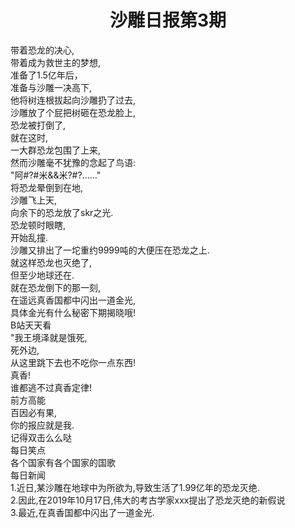 <html>
	<head>
		<title>沙雕日报</title>
		 <style type="text/css">
			<!--
				.red{color:#FF0000}
				.green{color:#00FF00}
				.purple{color: #FF00FF}
			-->
		</style>
	</head>
	<body>
		<div><h1><center>沙雕日报第3期</center></h1>
	<div>
		带着恐龙的决心,<br>
		带着成为救世主的梦想,<br>
		准备了1.5亿年后，<br>
		准备与沙雕一决高下,<br>
		他将树连根拔起向沙雕扔了过去,<br>
		沙雕放了个屁把树砸在恐龙脸上,<br>
		恐龙被打倒了,<br>
		就在这时,<br>
		一大群恐龙包围了上来,<br>
		然而沙雕毫不犹豫的念起了鸟语:<br>
		"阿#?#米&&米?#?......"<br>
	        将恐龙晕倒到在地,<br>
		沙雕飞上天,<br>
		向余下的恐龙放了skr之光.<br>
		恐龙顿时眼瞎,<br>
		开始乱撞.<br>
		沙雕又排出了一坨重约9999吨的大便压在恐龙之上.<br>
		就这样恐龙也灭绝了,<br>
		但至少地球还在.<br>
		就在恐龙倒下的那一刻,<br>
		在遥远真香国都中闪出一道金光,<br>
		具体金光有什么秘密下期揭晓哦!<br>
		B站天天看<br>
		"我王境泽就是饿死,<br>
		死外边,<br>
		从这里跳下去也不吃你一点东西!<br>
		真香!<br>
		谁都逃不过真香定律!<br>
		前方高能<br>
		百因必有果,<br>
		你的报应就是我.<br>
		记得双击么么哒<br>
		每日笑点<br>
		各个国家有各个国家的国歌<br>
		每日新闻<br>
		1.近日,某沙雕在地球中为所欲为,导致生活了1.99亿年的恐龙灭绝.<br>
		2.因此,在2019年10月17日,伟大的考古学家xxx提出了恐龙灭绝的新假说<br>
		3.最近,在真香国都中闪出了一道金光.<br>
	</div>
	</body>
</html>

